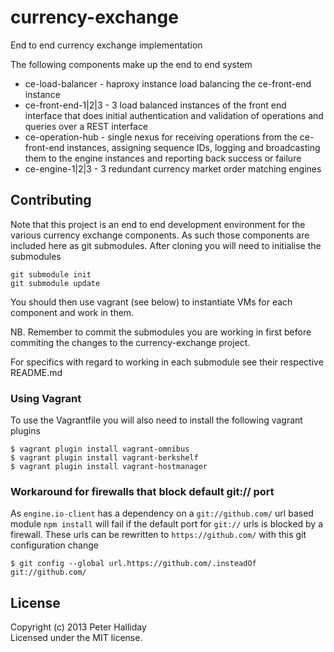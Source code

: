 currency-exchange
=================

End to end currency exchange implementation

The following components make up the end to end system

- ce-load-balancer - haproxy instance load balancing the ce-front-end instance
- ce-front-end-1|2|3 - 3 load balanced instances of the front end interface that does initial authentication and validation of operations and queries over a REST interface
- ce-operation-hub - single nexus for receiving operations from the ce-front-end instances, assigning sequence IDs, logging and broadcasting them to the engine instances and reporting back success or failure
- ce-engine-1|2|3 - 3 redundant currency market order matching engines

## Contributing

Note that this project is an end to end development environment for the various currency exchange components. As such those components are included here as git submodules. After cloning you will need to initialise the submodules

```
git submodule init
git submodule update
```

You should then use vagrant (see below) to instantiate VMs for each component and work in them.

NB. Remember to commit the submodules you are working in first before commiting the changes to the currency-exchange project.

For specifics with regard to working in each submodule see their respective README.md

### Using Vagrant
To use the Vagrantfile you will also need to install the following vagrant plugins

```
$ vagrant plugin install vagrant-omnibus
$ vagrant plugin install vagrant-berkshelf
$ vagrant plugin install vagrant-hostmanager
```

### Workaround for firewalls that block default git:// port
As `engine.io-client` has a dependency on a `git://github.com/` url based module `npm install` will fail if the default port for `git://` urls is blocked by a firewall. These urls can be rewritten to `https://github.com/` with this git configuration change

```
$ git config --global url.https://github.com/.insteadOf git://github.com/
```

## License
Copyright (c) 2013 Peter Halliday  
Licensed under the MIT license.
